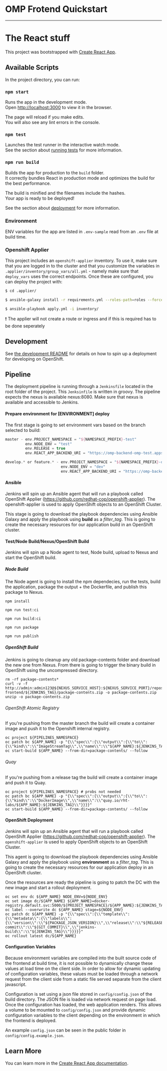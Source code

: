 # OMP Frotend Quickstart




--------------------------------------------
# The React stuff

This project was bootstrapped with [Create React App](https://github.com/facebook/create-react-app).

## Available Scripts

In the project directory, you can run:

### `npm start`

Runs the app in the development mode.<br />
Open [http://localhost:3000](http://localhost:3000) to view it in the browser.

The page will reload if you make edits.<br />
You will also see any lint errors in the console.

### `npm test`

Launches the test runner in the interactive watch mode.<br />
See the section about [running tests](https://facebook.github.io/create-react-app/docs/running-tests) for more information.

### `npm run build`

Builds the app for production to the `build` folder.<br />
It correctly bundles React in production mode and optimizes the build for the best performance.

The build is minified and the filenames include the hashes.<br />
Your app is ready to be deployed!

See the section about [deployment](https://facebook.github.io/create-react-app/docs/deployment) for more information.

### Environment

ENV variables for the app are listed in `.env-sample` read from an `.env` file at build time.

### Openshift Applier

This project includes an `openshift-applier` inventory. To use it, make sure that you are logged in to the cluster and that you customize the variables in `.applier/inventory/group_vars/all.yml` - namely make sure that `deploy_vars` uses the correct endpoints. Once these are configured, you can deploy the project with:

```bash
$ cd .applier/

$ ansible-galaxy install -r requirements.yml --roles-path=roles --force

$ ansible-playbook apply.yml -i inventory/
```

:heavy_exclamation_mark: The applier will not create a route or ingress and if this is required has to be done seperately

## Development

See [the development README](development/README.md) for details on how to spin up a deployment for developing on OpenShift.

## Pipeline

The deployment pipeline is running through a `Jenkinsfile` located in the root folder of the project. This `Jenksinfile` is written in groovy.
The pipeline expects the nexus is available nexus:8080. Make sure that nexus is available and accessible to Jenkins.

#### Prepare environment for [ENVIRONMENT] deploy

The first stage is going to set environment vars based on the branch selected to build:

```groovy
master - env.PROJECT_NAMESPACE = "${NAMESPACE_PREFIX}-test"
         env.NODE_ENV = "test"
         env.RELEASE = true
         env.REACT_APP_BACKEND_URI = "https://omp-backend-omp-test.apps.s11.core.rht-labs.com"

develop.* or feature.* - env.PROJECT_NAMESPACE = "${NAMESPACE_PREFIX}-dev"
	                     env.NODE_ENV = "dev"
	                     env.REACT_APP_BACKEND_URI = "https://omp-backend-omp-dev.apps.s11.core.rht-labs.com"
```

#### Ansible

Jenkins will spin up an Ansible agent that will run a playbook called OpenShift Applier (https://github.com/redhat-cop/openshift-applier). The openshift-applier is used to apply OpenShift objects to an OpenShift Cluster. 

This stage is going to download the playbook dependencies using Ansible Galaxy and apply the playbook using **build** as a *filter_tag*. This is going to create the necessary resources for our application build in an OpenShift cluster. 

#### Test/Node Build/Nexus/OpenShift Build

Jenkins will spin up a Node agent to test, Node build, upload to Nexus and start the OpenShift build.

##### Node Build

The Node agent is going to install the npm dependecies, run the tests, build the application, package the output + the Dockerfile, and publish this package to Nexus.

```
npm install

npm run test:ci

npm run build:ci

npm run package

npm run publish
```

##### OpenShift Build

Jenkins is going to cleanup any old package-contents folder and download the new one from Nexus. From there is going to trigger the binary build in OpenShift using the uncompressed directory.

```
rm -rf package-contents*
curl -v -f http://admin:admin123@${NEXUS_SERVICE_HOST}:${NEXUS_SERVICE_PORT}/repository/zip/com/redhat/omp-frontend/${JENKINS_TAG}/package-contents.zip -o package-contents.zip
unzip -o package-contents.zip
```

###### OpenShift Atomic Registry

If you're pushing from the master branch the build will create a container image and push it to the Openshift internal registry.

```
oc project ${PIPELINES_NAMESPACE}
oc patch bc ${APP_NAME} -p "{\\"spec\\":{\\"output\\":{\\"to\\":{\\"kind\\":\\"ImageStreamTag\\",\\"name\\":\\"${APP_NAME}:${JENKINS_TAG}\\"}}}}"
oc start-build ${APP_NAME} --from-dir=package-contents/ --follow
```

###### Quay

If you're pushing from a release tag the build will create a container image and push it to Quay.

```
oc project ${PIPELINES_NAMESPACE} # probs not needed
oc patch bc ${APP_NAME} -p "{\\"spec\\":{\\"output\\":{\\"to\\":{\\"kind\\":\\"DockerImage\\",\\"name\\":\\"quay.io/rht-labs/${APP_NAME}:${JENKINS_TAG}\\"}}}}"
oc start-build ${APP_NAME} --from-dir=package-contents/ --follow
```


#### OpenShift Deployment

Jenkins will spin up an Ansible agent that will run a playbook called OpenShift Applier (https://github.com/redhat-cop/openshift-applier). The `openshift-applier` is used to apply OpenShift objects to an OpenShift Cluster. 

This agent is going to download the playbook dependencies using Ansible Galaxy and apply the playbook using **environment** as a *filter_tag*. This is going to create the necessary resources for our application deploy in an OpenShift cluster. 

Once the resources are ready the pipeline is going to patch the DC with the new image and start a rollout deployment.

```
oc set env dc ${APP_NAME} NODE_ENV=${NODE_ENV}
oc set image dc/${APP_NAME} ${APP_NAME}=docker-registry.default.svc:5000/${PROJECT_NAMESPACE}/${APP_NAME}:${JENKINS_TAG}
oc label --overwrite dc ${APP_NAME} stage=${NODE_ENV}
oc patch dc ${APP_NAME} -p "{\\"spec\\":{\\"template\\":{\\"metadata\\":{\\"labels\\":{\\"version\\":\\"${PACKAGE_JSON_VERSION}\\",\\"release\\":\\"${RELEASE}\\",\\"stage\\":\\"${NODE_ENV}\\",\\"git-commit\\":\\"${GIT_COMMIT}\\",\\"jenkins-build\\":\\"${JENKINS_TAG}\\"}}}}}"
oc rollout latest dc/${APP_NAME}
```

#### Configuration Variables

Because environment variables are compiled into the built source code of the frontend at build time, it is not possible to dynamically change these values at load time on the client side. In order to allow for dynamic updating of configuration variables, these values must be loaded through a network request from the client side from a static file served separate from the client javascript.

Configuration is set using a json file stored in `config/config.json` of the build directory. The JSON file is loaded via network request on page load. Once the configuration has loaded, the web application renders. This allows a volume to be mounted to `config/config.json` and provide dynamic configuration variables to the client depending on the environment in which the frontend is deployed.

An example `config.json` can be seen in the public folder in `config/config.example.json`.


## Learn More

You can learn more in the [Create React App documentation](https://facebook.github.io/create-react-app/docs/getting-started).

